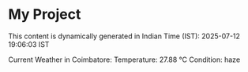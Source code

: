 # My Project

This content is dynamically generated in Indian Time (IST): 2025-07-12 19:06:03 IST


Current Weather in Coimbatore:
Temperature: 27.88 °C
Condition: haze
